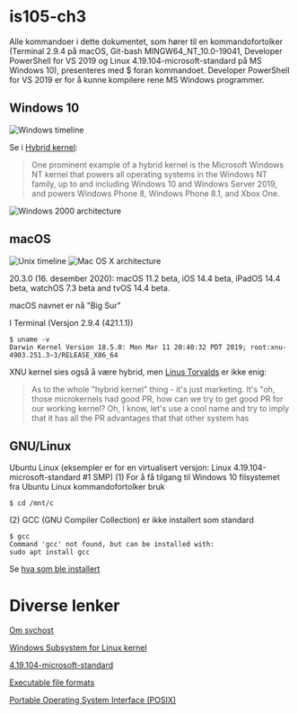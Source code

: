 # is105-ch3
Alle kommandoer i dette dokumentet, som hører til en kommandofortolker (Terminal 2.9.4 på macOS, Git-bash MINGW64_NT_10.0-19041, Developer PowerShell for VS 2019 og Linux 4.19.104-microsoft-standard på MS Windows 10), presenteres med $ foran kommandoet.
Developer PowerShell for VS 2019 er for å kunne kompilere rene MS Windows programmer.

## Windows 10 
![Windows timeline](https://upload.wikimedia.org/wikipedia/commons/thumb/1/17/Suite_des_versions_de_Windows.svg/800px-Suite_des_versions_de_Windows.svg.png)

Se i [Hybrid kernel](https://en.wikipedia.org/wiki/Hybrid_kernel):
> One prominent example of a hybrid kernel is the Microsoft Windows NT kernel that powers all operating systems in the Windows NT family, up to and including Windows 10 and Windows Server 2019, and powers Windows Phone 8, Windows Phone 8.1, and Xbox One.

![Windows 2000 architecture](https://upload.wikimedia.org/wikipedia/commons/thumb/5/5d/Windows_2000_architecture.svg/468px-Windows_2000_architecture.svg.png "Windows 2000 architecture")

## macOS 
![Unix timeline](https://upload.wikimedia.org/wikipedia/commons/thumb/c/cd/Unix_timeline.en.svg/790px-Unix_timeline.en.svg.png "Unix timeline")
![Mac OS X architecture](https://upload.wikimedia.org/wikipedia/commons/thumb/f/f2/Diagram_of_Mac_OS_X_architecture.svg/556px-Diagram_of_Mac_OS_X_architecture.svg.png)

20.3.0 (16. desember 2020): macOS 11.2 beta, iOS 14.4 beta, iPadOS 14.4 beta, watchOS 7.3 beta and tvOS 14.4 beta.

macOS navnet er nå "Big Sur"

I Terminal (Versjon 2.9.4 (421.1.1))
```
$ uname -v
Darwin Kernel Version 18.5.0: Mon Mar 11 20:40:32 PDT 2019; root:xnu-4903.251.3~3/RELEASE_X86_64
```
XNU kernel sies også å være hybrid, men [Linus Torvalds](https://www.realworldtech.com/forum/?threadid=65915&curpostid=65936) er ikke enig:
> As to the whole "hybrid kernel" thing - it's just marketing. It's "oh, those microkernels had good PR, how can we try to get good PR for our working kernel? Oh, I know, let's use a cool name and try to imply that it has all the PR advantages that that other system has

## GNU/Linux
Ubuntu Linux (eksempler er for en virtualisert versjon: Linux 4.19.104-microsoft-standard #1 SMP)
(1) For å få tilgang til Windows 10 filsystemet fra Ubuntu Linux kommandofortolker bruk 
```
$ cd /mnt/c
```
(2) GCC (GNU Compiler Collection) er ikke installert som standard
```
$ gcc
Command 'gcc' not found, but can be installed with:
sudo apt install gcc
```
Se [hva som ble installert](notes/aptgcc.txt)

# Diverse lenker
[Om svchost](https://docs.microsoft.com/en-us/windows/application-management/svchost-service-refactoring)

[Windows Subsystem for Linux kernel](https://docs.microsoft.com/en-us/windows/wsl/kernel-release-notes)

[4.19.104-microsoft-standard](https://github.com/microsoft/WSL2-Linux-Kernel/releases/tag/4.19.104-microsoft-standard)

[Executable file formats](https://en.wikipedia.org/wiki/Comparison_of_executable_file_formats)

[Portable Operating System Interface (POSIX)](https://en.wikipedia.org/wiki/POSIX)
